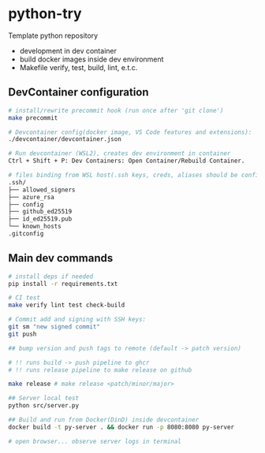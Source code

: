# python-try
Template python repository

- development in dev container
- build docker images inside dev environment
- Makefile verify, test, build, lint, e.t.c.

## DevContainer configuration

```sh
# install/rewrite precommit hook (run once after 'git clone')
make precommit

# Devcontainer config(docker image, VS Code features and extensions): 
./devcontainer/devcontainer.json

# Run devcontainer (WSL2), creates dev environment in container
Ctrl + Shift + P: Dev Containers: Open Container/Rebuild Container.

# files binding from WSL host(.ssh keys, creds, aliases should be configured):
.ssh/
├── allowed_signers
├── azure_rsa
├── config
├── github_ed25519
├── id_ed25519.pub
└── known_hosts
.gitconfig
```

## Main dev commands
```sh
# install deps if needed
pip install -r requirements.txt

# CI test
make verify lint test check-build

# Commit add and signing with SSH keys: 
git sm "new signed commit"
git push

## bump version and push tags to remote (default -> patch version)

# !! runs build -> push pipeline to ghcr
# !! runs release pipeline to make release on github

make release # make release <patch/minor/major>

## Server local test
python src/server.py

## Build and run from Docker(DinD) inside devcontainer
docker build -t py-server . && docker run -p 8080:8080 py-server

# open browser... observe server logs in terminal
```